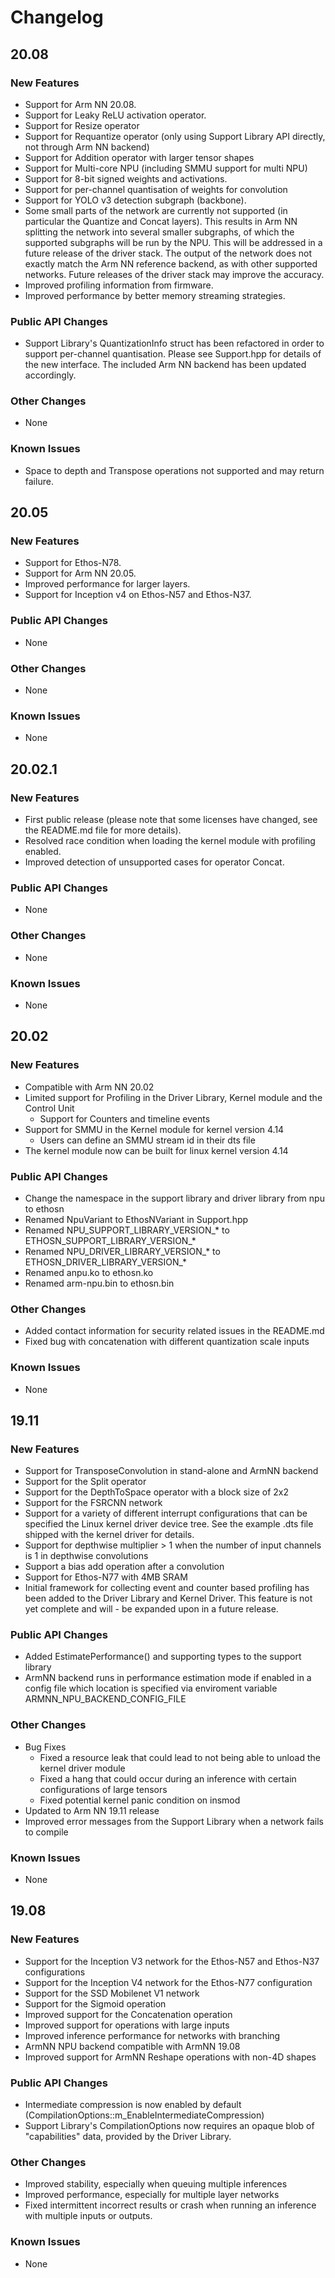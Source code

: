 # Changelog

## 20.08

### New Features

- Support for Arm NN 20.08.
- Support for Leaky ReLU activation operator.
- Support for Resize operator
- Support for Requantize operator (only using Support Library API directly, not through Arm NN backend)
- Support for Addition operator with larger tensor shapes
- Support for Multi-core NPU (including SMMU support for multi NPU)
- Support for 8-bit signed weights and activations.
- Support for per-channel quantisation of weights for convolution
- Support for YOLO v3 detection subgraph (backbone).
- Some small parts of the network are currently not supported (in particular the Quantize and Concat layers). This results in Arm NN splitting the network into several smaller subgraphs, of which the supported subgraphs will be run by the NPU. This will be addressed in a future release of the driver stack.
The output of the network does not exactly match the Arm NN reference backend, as with other supported networks. Future releases of the driver stack may improve the accuracy.
- Improved profiling information from firmware.
- Improved performance by better memory streaming strategies.

### Public API Changes

- Support Library's QuantizationInfo struct has been refactored in order to support per-channel quantisation. Please see Support.hpp for details of the new interface. The included Arm NN backend has been updated accordingly.

### Other Changes

- None

### Known Issues

- Space to depth and Transpose operations not supported and may return failure.

## 20.05

### New Features

- Support for Ethos-N78.
- Support for Arm NN 20.05.
- Improved performance for larger layers.
- Support for Inception v4 on Ethos-N57 and Ethos-N37.

### Public API Changes

- None

### Other Changes

- None

### Known Issues

- None

## 20.02.1

### New Features

- First public release (please note that some licenses have changed, see the README.md file for more details).
- Resolved race condition when loading the kernel module with profiling enabled.
- Improved detection of unsupported cases for operator Concat.

### Public API Changes

- None

### Other Changes

- None

### Known Issues

- None

## 20.02

### New Features

- Compatible with Arm NN 20.02
- Limited support for Profiling in the Driver Library, Kernel module and the Control Unit
  - Support for Counters and timeline events
- Support for SMMU in the Kernel module for kernel version 4.14
  - Users can define an SMMU stream id in their dts file
- The kernel module now can be built for linux kernel version 4.14

### Public API Changes

- Change the namespace in the support library and driver library from npu to ethosn
- Renamed NpuVariant to EthosNVariant in Support.hpp
- Renamed NPU_SUPPORT_LIBRARY_VERSION_* to ETHOSN_SUPPORT_LIBRARY_VERSION_*
- Renamed NPU_DRIVER_LIBRARY_VERSION_* to ETHOSN_DRIVER_LIBRARY_VERSION_*
- Renamed anpu.ko to ethosn.ko
- Renamed arm-npu.bin to ethosn.bin

### Other Changes

- Added contact information for security related issues in the README.md
- Fixed bug with concatenation with different quantization scale inputs

### Known Issues

- None

## 19.11

### New Features

- Support for TransposeConvolution in stand-alone and ArmNN backend
- Support for the Split operator
- Support for the DepthToSpace operator with a block size of 2x2
- Support for the FSRCNN network
- Support for a variety of different interrupt configurations that can be specified the Linux kernel driver device tree. See the example .dts file shipped with the kernel driver for details.
- Support for depthwise multiplier > 1 when the number of input channels is 1 in depthwise convolutions
- Support a bias add operation after a convolution
- Support for Ethos-N77 with 4MB SRAM
- Initial framework for collecting event and counter based profiling has been added to the Driver Library and Kernel Driver. This feature is not yet complete and will - be expanded upon in a future release.

### Public API Changes

- Added EstimatePerformance() and supporting types to the support library
- ArmNN backend runs in performance estimation mode if enabled in a config file which location is specified via enviroment variable ARMNN_NPU_BACKEND_CONFIG_FILE

### Other Changes

- Bug Fixes
  - Fixed a resource leak that could lead to not being able to unload the kernel driver module
  - Fixed a hang that could occur during an inference with certain configurations of large tensors
  - Fixed potential kernel panic condition on insmod
- Updated to Arm NN 19.11 release
- Improved error messages from the Support Library when a network fails to compile

### Known Issues

- None

## 19.08

### New Features

- Support for the Inception V3 network for the Ethos-N57 and Ethos-N37 configurations
- Support for the Inception V4 network for the Ethos-N77 configuration
- Support for the SSD Mobilenet V1 network
- Support for the Sigmoid operation
- Improved support for the Concatenation operation
- Improved support for operations with large inputs
- Improved inference performance for networks with branching
- ArmNN NPU backend compatible with ArmNN 19.08
- Improved support for ArmNN Reshape operations with non-4D shapes

### Public API Changes

- Intermediate compression is now enabled by default (CompilationOptions::m_EnableIntermediateCompression)
- Support Library's CompilationOptions now requires an opaque blob of "capabilities" data, provided by the Driver Library.

### Other Changes

- Improved stability, especially when queuing multiple inferences
- Improved performance, especially for multiple layer networks
- Fixed intermittent incorrect results or crash when running an inference with multiple inputs or outputs.

### Known Issues

- None
